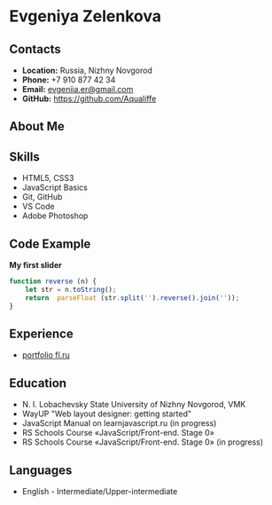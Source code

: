# Evgeniya Zelenkova

## Contacts
* **Location:** Russia, Nizhny Novgorod
* **Phone:** +7 910 877 42 34
* **Email:** evgeniia.er@gmail.com
* **GitHub:** https://github.com/Aqualiffe

## About Me

## Skills
* HTML5, CSS3
* JavaScript Basics
* Git, GitHub
* VS Code
* Adobe Photoshop

## Code Example
**My first slider**
```javascript
function reverse (n) {
    let str = n.toString();
    return  parseFloat (str.split('').reverse().join(''));
}
```

## Experience
* [portfolio fl.ru](https://www.fl.ru/users/alberta/portfolio/)

## Education
* N. I. Lobachevsky State University of Nizhny Novgorod, VMK
* WayUP "Web layout designer: getting started"
* JavaScript Manual on learnjavascript.ru (in progress)
* RS Schools Course «JavaScript/Front-end. Stage 0» 
* RS Schools Course «JavaScript/Front-end. Stage 0» (in progress)

## Languages
* English - Intermediate/Upper-intermediate
